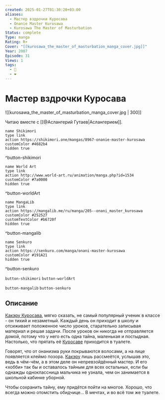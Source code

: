 ```yaml
---
created: 2025-01-27T01:30:20+03:00
aliases:
  - Мастер вздрочки Куросава
  - Onanie Master Kurosawa
  - Kurosawa The Master of Masturbation
Status: complete
Type: manga
Rating: R+
Cover: "[[kurosawa_the_master_of_masturbation_manga_cover.jpg]]"
Year: 2007
Episode: 31
Views: 1
tags:
  - 🔞
  - ❤
---
```


# Мастер вздрочки Куросава

![[kurosawa_the_master_of_masturbation_manga_cover.jpg | 300]]

Читаю вместе с [[@Аслангерий Гутаев|Аслангерием]].

```button
name Shikimori
type link
action https://shikimori.one/mangas/8967-onanie-master-kurosawa
customColor #4682b4
hidden true
```
^button-shikimori

```button
name World Art
type link
action http://www.world-art.ru/animation/manga.php?id=1534
customColor #7a0000
hidden true
```
^button-worldArt

```button
name MangaLib
type link
action https://mangalib.me/ru/manga/205--onani_master_kurosawa
customColor #252527
customTextColor #b6720f
hidden true
```
^button-mangalib

```button
name Senkuro
type link
action https://senkuro.com/manga/onani-master-kurosawa
customColor #191A21
hidden true
```
^button-senkuro



`button-shikimori` `button-worldArt`

`button-mangalib` `button-senkuro`

## Описание

[Какэру Куросава](https://shikimori.one/characters/16454-kakeru-kurosawa), мягко сказать, не самый популярный ученик в классе - он тихий и незаметный. Каждый день он приходит в школу и отсиживает положенное число уроков, старательно записывая материал и решая задачи. После уроков он никогда не отправляется домой, потому что у него есть одна тайна, маленькая и постыдная. Настолько, что прятать её [Куросаве](https://shikimori.one/characters/16454-kakeru-kurosawa) приходится в туалете.

Говорят, что от онанизма руки покрываются волосами, а на лице появляется клеймо позора. [Какэру](https://shikimori.one/characters/16454-kakeru-kurosawa) лишь рассмеётся, услышав это, ведь в чём-чём, а в этом деле он непревзойдённый мастер. И его «хобби» так бы и оставалось тайным для всех остальных, если бы однажды одноклассница мальчика не узнала, чем он занимается в школьной кабинке уборной.

Чтобы сохранить тайну, ему придётся пойти на многое. Хорошо, что всегда можно отомстить обидчице... В мечтах, и во всё том же туалете.
